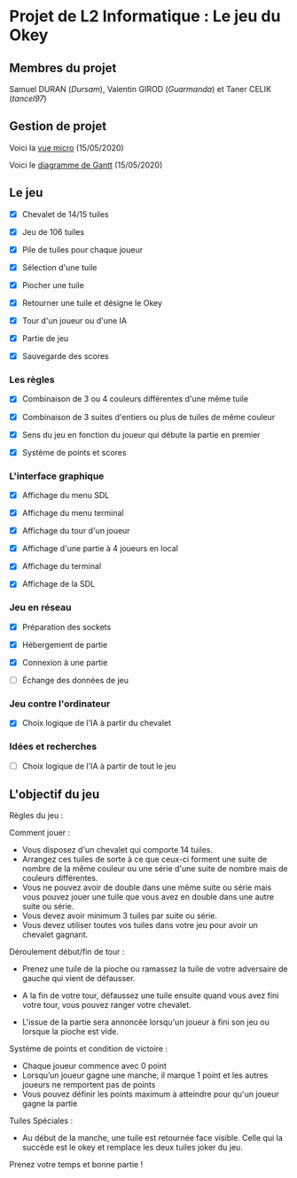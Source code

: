  # Projet de L2 Informatique : Le jeu du Okey
## Membres du projet
Samuel DURAN (_Dursam_), Valentin GIROD (_Guarmanda_) et Taner CELIK (_tancel97_)

## Gestion de projet
Voici la [vue micro](https://trello.com/b/gQjKANUW/projet-okey) (15/05/2020)

Voici le [diagramme de Gantt](https://onedrive.live.com/View.aspx?resid=98EC20023F1E6EC2!116&authkey=!ADXCvBvONsHHCVo) (15/05/2020)

## Le jeu
- [x] Chevalet de 14/15 tuiles

- [x] Jeu de 106 tuiles

- [x] Pile de tuiles pour chaque joueur

- [x] Sélection d'une tuile

- [x] Piocher une tuile

- [x] Retourner une tuile et désigne le Okey

- [x] Tour d'un joueur ou d'une IA

- [x] Partie de jeu

- [x] Sauvegarde des scores

### Les règles

- [x] Combinaison de 3 ou 4 couleurs différentes d'une même tuile

- [x] Combinaison de 3 suites d'entiers ou plus de tuiles de même couleur

- [x] Sens du jeu en fonction du joueur qui débute la partie en premier

- [x] Système de points et scores

### L'interface graphique

- [X] Affichage du menu SDL

- [X] Affichage du menu terminal

- [x] Affichage du tour d'un joueur

- [x] Affichage d'une partie à 4 joueurs en local

- [x] Affichage du terminal

- [x] Affichage de la SDL

### Jeu en réseau

- [x] Préparation des sockets

- [x] Hébergement de partie

- [x] Connexion à une partie

- [ ] Échange des données de jeu

### Jeu contre l'ordinateur

- [x] Choix logique de l'IA à partir du chevalet

### Idées et recherches

- [ ] Choix logique de l'IA à partir de tout le jeu

## L'objectif du jeu

Règles du jeu :

Comment jouer :  

- Vous disposez d'un chevalet qui comporte 14 tuiles.
- Arrangez ces tuiles de sorte à ce que ceux-ci forment une suite de nombre de la même couleur ou une série d'une suite de nombre mais de couleurs différentes.
- Vous ne pouvez avoir de double dans une même suite ou série mais vous pouvez jouer une tuile que vous avez en double dans une autre suite ou série.
- Vous devez avoir minimum 3 tuiles par suite ou série.
- Vous devez utiliser toutes vos tuiles dans votre jeu pour avoir un chevalet gagnant.

Déroulement début/fin de tour :

- Prenez une tuile de la pioche ou ramassez la tuile de votre adversaire de gauche qui vient de défausser.

- A la fin de votre tour, défaussez une tuile ensuite quand vous avez fini votre tour, vous pouvez ranger votre chevalet.

- L'issue de la partie sera annoncée lorsqu'un joueur à fini son jeu ou lorsque la pioche est vide.

Système de points et condition de victoire :

- Chaque joueur commence avec 0 point
- Lorsqu’un joueur gagne une manche, il marque 1 point et les autres joueurs ne remportent pas de points
- Vous pouvez définir les points maximum à atteindre pour qu'un joueur gagne la partie

Tuiles Spéciales :

 - Au début de la manche, une tuile est retournée face visible. Celle qui la succède est le okey et remplace les deux tuiles joker du jeu.

Prenez votre temps et bonne partie ! 

